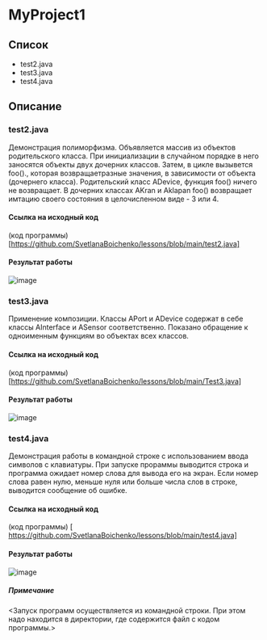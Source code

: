 # MyProject1
## Список
 - test2.java
 - test3.java
 - test4.java  
## Описание 

 ### test2.java
  Демонстрация полиморфизма. 
Объявляется массив из объектов родительского класса. При инициализации в случайном порядке в него заносятся объекты двух дочерних классов.
Затем, в цикле вызывется foo()., которая возвращаетразные значения, в зависимости от объекта (дочернего класса).
Родительский класс ADevice, функция foo() ничего не возвращает.
В дочерних классах AKran и Aklapan  foo() возвращаeт имтацию своего состояния в целочисленном виде - 3 или 4.
      
#### Ссылка на исходный код
 (код программы)[https://github.com/SvetlanaBoichenko/lessons/blob/main/test2.java]

#### Результат работы
![image](https://github.com/SvetlanaBoichenko/MyProject1/assets/160069590/02690eb8-c572-42d3-a66c-404e2c2996e0)


 ### test3.java
Применение композиции. Классы APort и ADevice содержат в себе классы AInterface и ASensor соответственно.
Показано обращение к одноименным функциям во объектах всех классов.

#### Ссылка на исходный код
 (код программы) [https://github.com/SvetlanaBoichenko/lessons/blob/main/Test3.java]

 #### Результат работы
![image](https://github.com/SvetlanaBoichenko/MyProject1/assets/160069590/2a98b5ff-23e1-4299-a8dc-95de51678015)

 
 ### test4.java
  Демонстрация работы в командной строке с использованием ввода символов с клавиатуры. 
  При запуске прораммы выводится строка и программа ожидает номер слова для вывода его на экран.
  Если номер слова равен нулю, меньше нуля или больше числа слов в строке, выводится сообщение об ошибке.
  
#### Ссылка на исходный код
(код программы) [ https://github.com/SvetlanaBoichenko/lessons/blob/main/test4.java]
   
#### Результат работы 
![image](https://github.com/SvetlanaBoichenko/MyProject1/assets/160069590/d3a4cdd1-6cfc-4e27-be0e-c499be3c7f3c)


##### Примечание
 <Запуск программ осуществляется из командной строки. При этом надо находится в директории, где содержится файл с кодом программы.>
      

 

